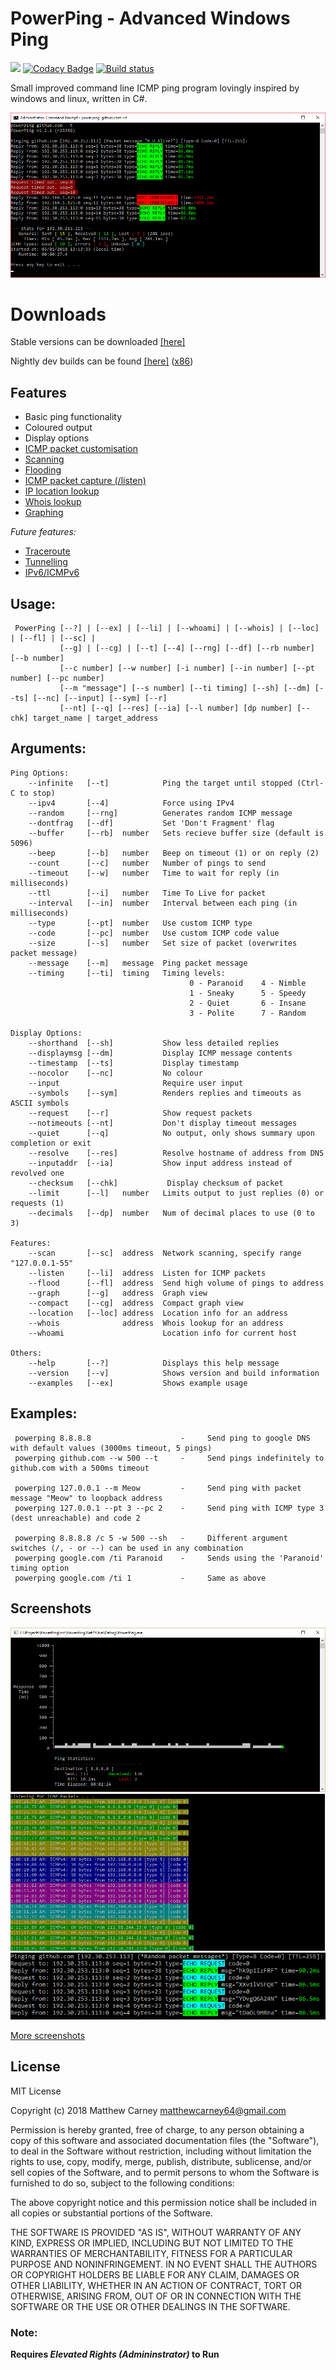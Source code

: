 # PowerPing - Advanced Windows Ping 

[![](https://img.shields.io/badge/version-1.3.0-brightgreen.svg)]() [![Codacy Badge](https://api.codacy.com/project/badge/Grade/8017007ba00645b390013970e5b6df43)](https://www.codacy.com/app/Killeroo/PowerPing?utm_source=github.com&amp;utm_medium=referral&amp;utm_content=Killeroo/PowerPing&amp;utm_campaign=Badge_Grade) [![Build status](https://ci.appveyor.com/api/projects/status/fq7jnpmlejm7jych?svg=true)](https://ci.appveyor.com/project/Killeroo/powerping) 

Small improved command line ICMP ping program lovingly inspired by windows and linux, written in C#.

![alt text](docs/screenshots/screenshot.png "PowerPing in action")

# Downloads
Stable versions can be downloaded [[here]](https://github.com/Killeroo/PowerPing/releases)

Nightly dev builds can be found [[here]](https://ci.appveyor.com/api/projects/killeroo/powerping/artifacts/build%2Fx64%2FPowerPing.exe?job=Platform%3A%20x64&branch=dev) ([x86](https://ci.appveyor.com/api/projects/killeroo/powerping/artifacts/build%2Fx86%2FPowerPing.exe?job=Platform%3A%20x86&branch=dev))



## Features

- Basic ping functionality
- Coloured output
- Display options
- [ICMP packet customisation](https://en.wikipedia.org/wiki/Internet_Control_Message_Protocol#Control_messages)
- [Scanning](https://en.wikipedia.org/wiki/Ping_sweep)
- [Flooding](https://en.wikipedia.org/wiki/Ping_flood)
- [ICMP packet capture (/listen)](docs/screenshots/screenshot3.png)
- [IP location lookup](docs/screenshots/screenshot4.png)
- [Whois lookup](https://en.wikipedia.org/wiki/WHOIS)
- [Graphing](docs/screenshots/screenshot2.png)

_Future features:_

- [Traceroute](https://en.wikipedia.org/wiki/Traceroute)
- [Tunnelling](https://en.wikipedia.org/wiki/ICMP_tunnel)
- [IPv6/ICMPv6](https://en.wikipedia.org/wiki/Internet_Control_Message_Protocol_version_6)

## Usage: 
     PowerPing [--?] | [--ex] | [--li] | [--whoami] | [--whois] | [--loc] | [--fl] | [--sc] |
               [--g] | [--cg] | [--t] [--4] [--rng] [--df] [--rb number] [--b number] 
               [--c number] [--w number] [-i number] [--in number] [--pt number] [--pc number]
               [--m "message"] [--s number] [--ti timing] [--sh] [--dm] [--ts] [--nc] [--input] [--sym] [--r]
               [--nt] [--q] [--res] [--ia] [--l number] [dp number] [--chk] target_name | target_address
               
## Arguments:
    Ping Options:
        --infinite   [--t]            Ping the target until stopped (Ctrl-C to stop)
        --ipv4       [--4]            Force using IPv4
        --random     [--rng]          Generates random ICMP message
        --dontfrag   [--df]           Set 'Don't Fragment' flag
        --buffer     [--rb]  number   Sets recieve buffer size (default is 5096)
        --beep       [--b]   number   Beep on timeout (1) or on reply (2)
        --count      [--c]   number   Number of pings to send
        --timeout    [--w]   number   Time to wait for reply (in milliseconds)
        --ttl        [--i]   number   Time To Live for packet
        --interval   [--in]  number   Interval between each ping (in milliseconds)
        --type       [--pt]  number   Use custom ICMP type
        --code       [--pc]  number   Use custom ICMP code value
        --size       [--s]   number   Set size of packet (overwrites packet message)
        --message    [--m]   message  Ping packet message
        --timing     [--ti]  timing   Timing levels:
                                            0 - Paranoid    4 - Nimble
                                            1 - Sneaky      5 - Speedy
                                            2 - Quiet       6 - Insane
                                            3 - Polite      7 - Random
    
    Display Options:
        --shorthand  [--sh]           Show less detailed replies
        --displaymsg [--dm]           Display ICMP message contents
        --timestamp  [--ts]           Display timestamp
        --nocolor    [--nc]           No colour
        --input                       Require user input
        --symbols    [--sym]          Renders replies and timeouts as ASCII symbols
        --request    [--r]            Show request packets
        --notimeouts [--nt]           Don't display timeout messages
        --quiet      [--q]            No output, only shows summary upon completion or exit
        --resolve    [--res]          Resolve hostname of address from DNS
        --inputaddr  [--ia]           Show input address instead of revolved one
        --checksum   [--chk]           Display checksum of packet
        --limit      [--l]   number   Limits output to just replies (0) or requests (1)
        --decimals   [--dp]  number   Num of decimal places to use (0 to 3)

    Features:
        --scan       [--sc]  address  Network scanning, specify range "127.0.0.1-55"
        --listen     [--li]  address  Listen for ICMP packets
        --flood      [--fl]  address  Send high volume of pings to address
        --graph      [--g]   address  Graph view
        --compact    [--cg]  address  Compact graph view
        --location   [--loc] address  Location info for an address
        --whois              address  Whois lookup for an address
        --whoami                      Location info for current host

    Others:
        --help       [--?]            Displays this help message
        --version    [--v]            Shows version and build information
        --examples   [--ex]           Shows example usage

## Examples:
     powerping 8.8.8.8                    -     Send ping to google DNS with default values (3000ms timeout, 5 pings)
     powerping github.com --w 500 --t     -     Send pings indefinitely to github.com with a 500ms timeout
     
     powerping 127.0.0.1 --m Meow         -     Send ping with packet message "Meow" to loopback address
     powerping 127.0.0.1 --pt 3 --pc 2    -     Send ping with ICMP type 3 (dest unreachable) and code 2
     
     powerping 8.8.8.8 /c 5 -w 500 --sh   -     Different argument switches (/, - or --) can be used in any combination
     powerping google.com /ti Paranoid    -     Sends using the 'Paranoid' timing option
     powerping google.com /ti 1           -     Same as above

## Screenshots

![alt text](docs/screenshots/screenshot1.png "Powerping's Graph view")
![alt text](docs/screenshots/screenshot2.png "Powerping Listening for ICMP activity")
![alt text](docs/screenshots/screenshot4.png "Powerping showing request packets and sending random ICMP data")

[More screenshots](docs/screenshots/)

## License

MIT License

Copyright (c) 2018 Matthew Carney <matthewcarney64@gmail.com>

Permission is hereby granted, free of charge, to any person obtaining a copy
of this software and associated documentation files (the "Software"), to deal
in the Software without restriction, including without limitation the rights
to use, copy, modify, merge, publish, distribute, sublicense, and/or sell
copies of the Software, and to permit persons to whom the Software is
furnished to do so, subject to the following conditions:

The above copyright notice and this permission notice shall be included in all
copies or substantial portions of the Software.

THE SOFTWARE IS PROVIDED "AS IS", WITHOUT WARRANTY OF ANY KIND, EXPRESS OR
IMPLIED, INCLUDING BUT NOT LIMITED TO THE WARRANTIES OF MERCHANTABILITY,
FITNESS FOR A PARTICULAR PURPOSE AND NONINFRINGEMENT. IN NO EVENT SHALL THE
AUTHORS OR COPYRIGHT HOLDERS BE LIABLE FOR ANY CLAIM, DAMAGES OR OTHER
LIABILITY, WHETHER IN AN ACTION OF CONTRACT, TORT OR OTHERWISE, ARISING FROM,
OUT OF OR IN CONNECTION WITH THE SOFTWARE OR THE USE OR OTHER DEALINGS IN THE
SOFTWARE.

### Note: 
**Requires _Elevated Rights (Admininstrator)_ to Run**
